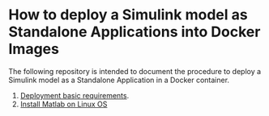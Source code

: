 # How to deploy a Simulink model as Standalone Applications into Docker Images

The following repository is intended to document the procedure to deploy a Simulink model as a Standalone Application in a Docker container.

1. [Deployment basic requirements](./documentation/BasicReq.md).
2. [Install Matlab on Linux OS](./documentation/MatlabOnLinux.md)